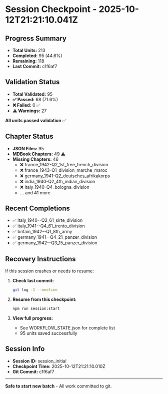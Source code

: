 # Session Checkpoint - 2025-10-12T21:21:10.041Z

## Progress Summary

- **Total Units:** 213
- **Completed:** 95 (44.6%)
- **Remaining:** 118
- **Last Commit:** c1f6af7

## Validation Status

- **Total Validated:** 95
- **✅ Passed:** 68 (71.6%)
- **❌ Failed:** 0 ✅
- **⚠️ Warnings:** 27

**All units passed validation** ✅

## Chapter Status

- **JSON Files:** 95
- **MDBook Chapters:** 49 ⚠️
- **Missing Chapters:** 46
  - ❌ france_1942-Q2_1st_free_french_division
  - ❌ france_1943-Q1_division_marche_maroc
  - ❌ germany_1941-Q2_deutsches_afrikakorps
  - ❌ india_1940-Q2_4th_indian_division
  - ❌ italy_1940-Q4_bologna_division
  - ... and 41 more

## Recent Completions

- ✅ italy_1940--Q2_61_sirte_division
- ✅ italy_1941--Q4_61_trento_division
- ✅ britain_1942--Q1_8th_army
- ✅ germany_1941--Q4_21_panzer_division
- ✅ germany_1942--Q3_15_panzer_division

## Recovery Instructions

If this session crashes or needs to resume:

1. **Check last commit:**
   ```bash
   git log -1 --oneline
   ```

2. **Resume from this checkpoint:**
   ```bash
   npm run session:start
   ```

3. **View full progress:**
   - See WORKFLOW_STATE.json for complete list
   - 95 units saved successfully

## Session Info

- **Session ID:** session_initial
- **Checkpoint Time:** 2025-10-12T21:21:10.010Z
- **Git Commit:** c1f6af7

---

**Safe to start new batch** - All work committed to git.
